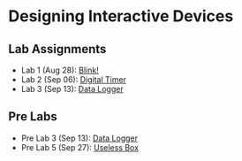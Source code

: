 # Designing Interactive Devices

## Lab Assignments

- Lab 1 (Aug 28): [Blink!](https://github.com/lalogf/IDD-Fa18-Lab1)
- Lab 2 (Sep 06): [Digital Timer](/01-Lab-2/README.md)
- Lab 3 (Sep 13): [Data Logger](/02-Lab-3/README.md)

## Pre Labs

- Pre Lab 3 (Sep 13): [Data Logger](/02-Lab-3/00-pre-lab/README.md)
- Pre Lab 5 (Sep 27): [Useless Box](/04-Lab-5/00-pre-lab/README.md)